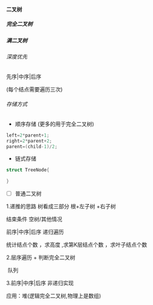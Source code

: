 #### 二叉树

 ##### 完全二叉树 

##### 满二叉树

###### 深度优先

先序|中序|后序

(每个结点需要遍历三次)

###### 存储方式

- 顺序存储 (更多的用于完全二叉树)

````c
left=2*parent+1;
right=2*parent+2;
parent=(child-1)/2;
````

- 链式存储

````c
struct TreeNode{
    
}
````

- [ ] 普通二叉树

1.递推的思路      树看成三部分   根+左子树 +右子树

  结束条件  空树/其他情况

前序|中序|后序   递归遍历

 统计结点个数 ，求高度 ,求第K层结点个数  ，求叶子结点个数



2.层序遍历 + 判断完全二叉树

​     队列

3.前序|中序|后序  非递归实现





应用：堆(逻辑完全二叉树,物理上是数组)